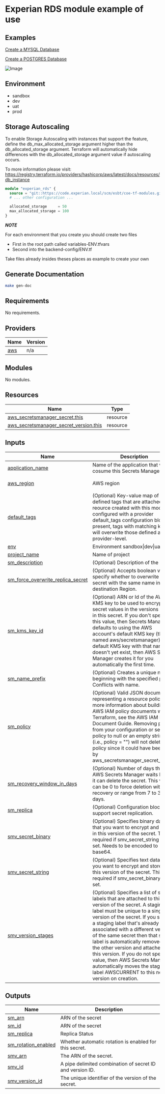 <!-- BEGIN_TF_DOCS -->
# Experian RDS module example of use

## Examples

[Create a MYSQL Database](examples/mysql)

[Create a POSTGRES Database](examples/postgres)

![Image](docs/aws-rds.drawio.svg)
## Environment

- sandbox
- dev
- uat
- prod

## Storage Autoscaling

To enable Storage Autoscaling with instances that support the feature, define the db\_max\_allocated\_storage argument higher than the db\_allocated\_storage argument. Terraform will automatically hide differences with the db\_allocated\_storage argument value if autoscaling occurs.

To more information please visit: https://registry.terraform.io/providers/hashicorp/aws/latest/docs/resources/db_instance

```terraform
module "experian_rds" {
  source = "git::https://code.experian.local/scm/esbt/coe-tf-modules.git//aws-rds?ref=aws-rds-v1.0.0"
  # ... other configuration ...

  allocated_storage     = 50
  max_allocated_storage = 100
}
```

***NOTE***

For each environment that you create you should create two files
- First in the root path called variables-ENV.tfvars
- Second into the backend-config/ENV.tf

Take files already insides theses places as example to create your own

## Generate Documentation

```bash
make gen-doc
```

## Requirements

No requirements.

## Providers

| Name | Version |
|------|---------|
| <a name="provider_aws"></a> [aws](#provider\_aws) | n/a |

## Modules

No modules.

## Resources

| Name | Type |
|------|------|
| [aws_secretsmanager_secret.this](https://registry.terraform.io/providers/hashicorp/aws/latest/docs/resources/secretsmanager_secret) | resource |
| [aws_secretsmanager_secret_version.this](https://registry.terraform.io/providers/hashicorp/aws/latest/docs/resources/secretsmanager_secret_version) | resource |

## Inputs

| Name | Description | Type | Default | Required |
|------|-------------|------|---------|:--------:|
| <a name="input_application_name"></a> [application\_name](#input\_application\_name) | Name of the application that will cosume this Secrets Manager | `string` | `""` | no |
| <a name="input_aws_region"></a> [aws\_region](#input\_aws\_region) | AWS region | `string` | `"sa-east-1"` | no |
| <a name="input_default_tags"></a> [default\_tags](#input\_default\_tags) | (Optional) Key-value map of user-defined tags that are attached to all reource created with this module. If configured with a provider default\_tags configuration block present, tags with matching keys will overwrite those defined at the provider-level. | `map(any)` | `{}` | no |
| <a name="input_env"></a> [env](#input\_env) | Environment sandbox\|dev\|uat\|prod | `string` | `"Dev"` | no |
| <a name="input_project_name"></a> [project\_name](#input\_project\_name) | Name of project | `string` | `""` | no |
| <a name="input_sm_description"></a> [sm\_description](#input\_sm\_description) | (Optional) Description of the secret. | `string` | `""` | no |
| <a name="input_sm_force_overwrite_replica_secret"></a> [sm\_force\_overwrite\_replica\_secret](#input\_sm\_force\_overwrite\_replica\_secret) | (Optional) Accepts boolean value to specify whether to overwrite a secret with the same name in the destination Region. | `bool` | `false` | no |
| <a name="input_sm_kms_key_id"></a> [sm\_kms\_key\_id](#input\_sm\_kms\_key\_id) | (Optional) ARN or Id of the AWS KMS key to be used to encrypt the secret values in the versions stored in this secret. If you don't specify this value, then Secrets Manager defaults to using the AWS account's default KMS key (the one named aws/secretsmanager). If the default KMS key with that name doesn't yet exist, then AWS Secrets Manager creates it for you automatically the first time. | `string` | `null` | no |
| <a name="input_sm_name_prefix"></a> [sm\_name\_prefix](#input\_sm\_name\_prefix) | (Optional) Creates a unique name beginning with the specified prefix. Conflicts with name. | `string` | `null` | no |
| <a name="input_sm_policy"></a> [sm\_policy](#input\_sm\_policy) | (Optional) Valid JSON document representing a resource policy. For more information about building AWS IAM policy documents with Terraform, see the AWS IAM Policy Document Guide. Removing policy from your configuration or setting policy to null or an empty string (i.e., policy = "") will not delete the policy since it could have been set by aws\_secretsmanager\_secret\_policy. | `string` | `null` | no |
| <a name="input_sm_recovery_window_in_days"></a> [sm\_recovery\_window\_in\_days](#input\_sm\_recovery\_window\_in\_days) | (Optional) Number of days that AWS Secrets Manager waits before it can delete the secret. This value can be 0 to force deletion without recovery or range from 7 to 30 days. | `number` | `30` | no |
| <a name="input_sm_replica"></a> [sm\_replica](#input\_sm\_replica) | (Optional) Configuration block to support secret replication. | `string` | `null` | no |
| <a name="input_smv_secret_binary"></a> [smv\_secret\_binary](#input\_smv\_secret\_binary) | (Optional) Specifies binary data that you want to encrypt and store in this version of the secret. This is required if smv\_secret\_string is not set. Needs to be encoded to base64. | `string` | `null` | no |
| <a name="input_smv_secret_string"></a> [smv\_secret\_string](#input\_smv\_secret\_string) | (Optional) Specifies text data that you want to encrypt and store in this version of the secret. This is required if smv\_secret\_binary is not set. | `string` | `null` | no |
| <a name="input_smv_version_stages"></a> [smv\_version\_stages](#input\_smv\_version\_stages) | (Optional) Specifies a list of staging labels that are attached to this version of the secret. A staging label must be unique to a single version of the secret. If you specify a staging label that's already associated with a different version of the same secret then that staging label is automatically removed from the other version and attached to this version. If you do not specify a value, then AWS Secrets Manager automatically moves the staging label AWSCURRENT to this new version on creation. | `list(any)` | `[]` | no |

## Outputs

| Name | Description |
|------|-------------|
| <a name="output_sm_arn"></a> [sm\_arn](#output\_sm\_arn) | ARN of the secret |
| <a name="output_sm_id"></a> [sm\_id](#output\_sm\_id) | ARN of the secret |
| <a name="output_sm_replica"></a> [sm\_replica](#output\_sm\_replica) | Replica Status |
| <a name="output_sm_rotation_enabled"></a> [sm\_rotation\_enabled](#output\_sm\_rotation\_enabled) | Whether automatic rotation is enabled for this secret. |
| <a name="output_smv_arn"></a> [smv\_arn](#output\_smv\_arn) | The ARN of the secret. |
| <a name="output_smv_id"></a> [smv\_id](#output\_smv\_id) | A pipe delimited combination of secret ID and version ID. |
| <a name="output_smv_version_id"></a> [smv\_version\_id](#output\_smv\_version\_id) | The unique identifier of the version of the secret. |
<!-- END_TF_DOCS -->